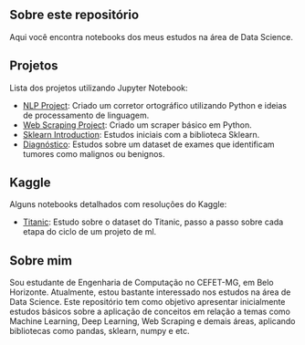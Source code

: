 ## Sobre este repositório

Aqui você encontra notebooks dos meus estudos na área de Data Science.

## Projetos

Lista dos projetos utilizando Jupyter Notebook:

* [NLP Project](notebooks/nlp-project.ipynb): Criado um corretor ortográfico utilizando Python e ideias de processamento de linguagem.
* [Web Scraping Project](notebooks/web-scraping-project.ipynb): Criado um scraper básico em Python.
* [Sklearn Introduction](notebooks/sklearn-introduction.ipynb): Estudos iniciais com a biblioteca Sklearn.
* [Diagnóstico](notebooks/diagnostico-project.ipynb): Estudos sobre um dataset de exames que identificam tumores como malignos ou benignos.

## Kaggle

Alguns notebooks detalhados com resoluções do Kaggle:

* [Titanic](notebooks/titanic-kaggle.ipynb): Estudo sobre o dataset do Titanic, passo a passo sobre cada etapa do ciclo de um projeto de ml.

## Sobre mim

Sou estudante de Engenharia de Computação no CEFET-MG, em Belo Horizonte. Atualmente, estou bastante interessado nos estudos na área de Data Science. Este repositório tem como objetivo apresentar inicialmente estudos básicos sobre a aplicação de conceitos em relação a temas como Machine Learning, Deep Learning, Web Scraping e demais áreas, aplicando bibliotecas como pandas, sklearn, numpy e etc.
